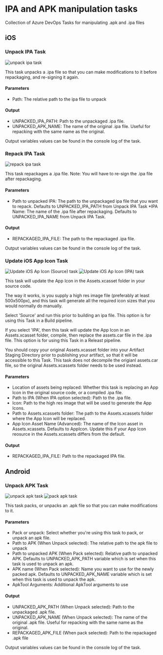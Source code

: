 # IPA and APK manipulation tasks

Collection of Azure DevOps Tasks for manipulating .apk and .ipa files

## iOS
### Unpack IPA Task
![unpack ipa task](https://github.com/ScottMacDougall/Azure-DevOps-Tasks/art/unpack-ipa.png)

This task unpacks a .ipa file so that you can make modifications to it before repackaging, and re-signing it again.

#### Parameters
* Path: The relative path to the ipa file to unpack

#### Output
* UNPACKED_IPA_PATH: Path to the unpackaged .ipa file.
* UNPACKED_APK_NAME: The name of the original .ipa file. Useful for repacking with the same name as the original.

Output variables values can be found in the console log of the task.

### Repack IPA Task
![repack ipa task](https://github.com/ScottMacDougall/Azure-DevOps-Tasks/art/repack-ipa.png)

This task repackages a .ipa file. Note: You will have to re-sign the .ipa file after repackaging.

#### Parameters
* Path to unpacked IPA: The path to the unpackaged ipa file that you want to repack. Defaults to UNPACKED_IPA_PATH from Unpack IPA Task
*IPA Name: The name of the .ipa file after repackaging. Defaults to UNPACKED_IPA_NAME from Unpack IPA Task.

#### Output
* REPACKAGED_IPA_FILE: The path to the repackaged .ipa file.

Output variables values can be found in the console log of the task.

### Update iOS App Icon Task
![Update iOS Ap Icon (Source) task](https://github.com/ScottMacDougall/Azure-DevOps-Tasks/art/update-ios-icon-source.png)
![Update iOS Ap Icon (IPA) task](https://github.com/ScottMacDougall/Azure-DevOps-Tasks/art/update-ios-icon-ipa.png)

This task will update the App Icon in the Assets.xcasset folder in your source code.

The way it works, is you supply a high res image file (preferably at least 500x500px), and this task will generate all the required icon sizes that you would normally do manually.

Select 'Source' and run this prior to building an ipa file. This option is for using this Task in a Build pipeline.

If you select 'IPA', then this task will update the App Icon in an Assets.xcasset folder, compile, then replace the assets.car file in the .ipa file.  This option is for using this Task in a Releast pipeline.

You should copy your original Assets.xcasset folder into your Artifact Staging Directory prior to publishing your artifact, so that it will be accessible to this Task. This task does not decompile the origianl assets.car file, so the original Assets.xcassets folder needs to be used instead.

#### Parameters
* Location of assets being replaced: Whether this task is replacing an App Icon in the original source code, or a compiled .ipa file.
* Path to IPA (When IPA option selected): Path to the .ipa file.
* Icon: Path to the high res image that will be used to generate the App Icons.
* Path to Assets.xcassets folder: The path to the Assets.xcassets folder where the App Icon will be replaced.
* App Icon Asset Name (Advanced): The name of the Icon asset in Assets.xcassets. Defaults to AppIcon. Update this if your App Icon reosurce in the Assets.xcassets differs from the default.

#### Output
* REPACKAGED_IPA_FILE: Path to the repackaged IPA file.

## Android

### Unpack APK Task
![unpack apk task](https://github.com/ScottMacDougall/Azure-DevOps-Tasks/art/unpack-apk.png)
![pack apk task](https://github.com/ScottMacDougall/Azure-DevOps-Tasks/art/pack-apk.png)

This task packs, or unpacks an .apk file so that you can make modifications to it.

#### Parameters
* Pack or unpack: Select whether you're using this task to pack, or unpack an apk file.
* Path to APK (When Unpack selected): The relative path to the apk file to unpack
* Path to unpacked APK (When Pack selected): Relative path to unpacked APK. Defaults to UNPACKED_APK_PATH variable which is set when this task is used to unpack an apk.
* APK name (When Pack selected): Name you want to use for the newly packed apk. Defaults to UNPACKED_APK_NAME variable which is set when this task is used to unpack the apk.
* ApkTool Arguments: Additional ApkTool arguments to use

#### Output
* UNPACKED_APK_PATH (When Unpack selected): Path to the unpackaged .apk file.
* UNPACKED_APK_NAME (When Unpack selected): The name of the original .apk file. Useful for repacking with the same name as the original.
* REPACKAGED_APK_FILE (When pack selected): Path to the repackaged .apk file

Output variables values can be found in the console log of the task.